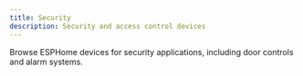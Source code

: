 ```yaml
---
title: Security
description: Security and access control devices
---
```


Browse ESPHome devices for security applications, including door controls and alarm systems.
